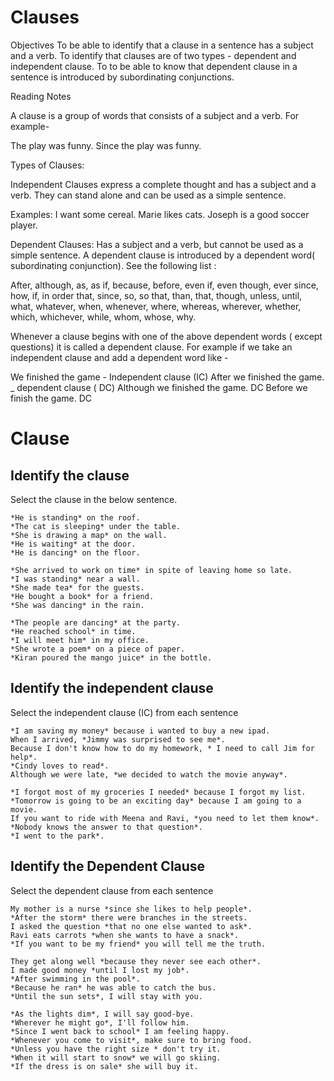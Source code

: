 # Clauses

Objectives
To be able to identify that a clause in a sentence has a subject and a verb.
To identify that clauses are of two types - dependent and independent clause.
To to be able to know that dependent clause in a sentence is introduced by subordinating conjunctions.


Reading Notes 

A clause is a group of words that consists of a subject and a verb. 
For example-

The play was funny.
Since the play was funny.

Types of Clauses:

Independent Clauses express a complete thought and has a subject and a verb. They can stand alone and can be used as a simple sentence. 

Examples:
I want some cereal.
Marie likes cats.
Joseph is a good soccer player.

Dependent Clauses: Has a subject and a verb, but cannot be used as a simple sentence. A dependent clause is introduced by a dependent word( subordinating conjunction). See the following list : 

After, although, as, as if, because, before, even if, even though, ever since, how, if, in order that, since, so, so that, than, that, though, unless, until, what, whatever, when, whenever, where, whereas, wherever, whether, which, whichever, while, whom, whose, why. 

Whenever a clause begins with one of the above dependent words ( except questions) it is called a dependent clause. For example if  we take an independent clause and add a dependent word like - 

We finished the game - Independent clause (IC) 
After we finished the game. _ dependent clause ( DC)
Although we finished the game. DC
Before we finish the game. DC

# Clause

## Identify the clause


Select the clause in the below sentence.

```
*He is standing* on the roof.
*The cat is sleeping* under the table.
*She is drawing a map* on the wall.
*He is waiting* at the door.
*He is dancing* on the floor.
```

```
*She arrived to work on time* in spite of leaving home so late.
*I was standing* near a wall.
*She made tea* for the guests.
*He bought a book* for a friend.
*She was dancing* in the rain.
```

```
*The people are dancing* at the party.
*He reached school* in time.
*I will meet him* in my office.
*She wrote a poem* on a piece of paper.
*Kiran poured the mango juice* in the bottle. 
```


## Identify the independent clause 

Select the independent clause (IC) from each sentence

```
*I am saving my money* because i wanted to buy a new ipad. 
When I arrived, *Jimmy was surprised to see me*.
Because I don't know how to do my homework, * I need to call Jim for help*. 
*Cindy loves to read*.
Although we were late, *we decided to watch the movie anyway*. 
```

```
*I forgot most of my groceries I needed* because I forgot my list. 
*Tomorrow is going to be an exciting day* because I am going to a movie. 
If you want to ride with Meena and Ravi, *you need to let them know*. 
*Nobody knows the answer to that question*. 
*I went to the park*.
```


## Identify the Dependent Clause 

Select the dependent clause from each sentence

```
My mother is a nurse *since she likes to help people*. 
*After the storm* there were branches in the streets.
I asked the question *that no one else wanted to ask*.
Ravi eats carrots *when she wants to have a snack*.
*If you want to be my friend* you will tell me the truth. 
```

```
They get along well *because they never see each other*.
I made good money *until I lost my job*. 
*After swimming in the pool*. 
*Because he ran* he was able to catch the bus. 
*Until the sun sets*, I will stay with you. 
```

```
*As the lights dim*, I will say good-bye. 
*Wherever he might go*, I'll follow him. 
*Since I went back to school* I am feeling happy.
*Whenever you come to visit*, make sure to bring food. 
*Unless you have the right size * don't try it. 
*When it will start to snow* we will go skiing. 
*If the dress is on sale* she will buy it. 
```








